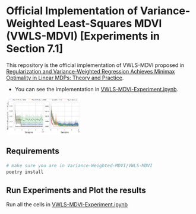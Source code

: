 # Official Implementation of Variance-Weighted Least-Squares MDVI (VWLS-MDVI) [Experiments in Section 7.1]

This repository is the official implementation of VWLS-MDVI proposed in [Regularization and Variance-Weighted Regression Achieves Minimax Optimality in Linear MDPs: Theory and Practice](TODO).

* You can see the implementation in [VWLS-MDVI-Experiment.ipynb](VWLS-MDVI-Experiment.ipynb).

<img src="VWLS-MDVI.png" alt= “” width="200" height="100">


## Requirements

```bash
# make sure you are in Variance-Weighted-MDVI/VWLS-MDVI
poetry install
```

## Run Experiments and Plot the results

Run all the cells in [VWLS-MDVI-Experiment.ipynb](VWLS-MDVI-Experiment.ipynb)
